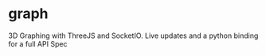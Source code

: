 # graph
3D Graphing with ThreeJS and SocketIO. Live updates and a python binding for a full API Spec 
